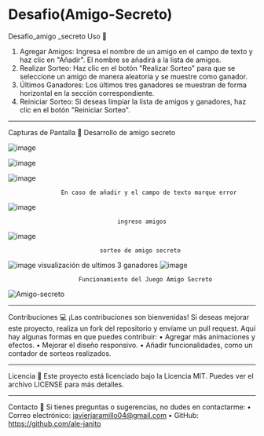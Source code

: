 # Desafio(Amigo-Secreto)
Desafio_amigo _secreto
Uso 📖
1.	Agregar Amigos: Ingresa el nombre de un amigo en el campo de texto y haz clic en "Añadir". El nombre se añadirá a la lista de amigos.
2.	Realizar Sorteo: Haz clic en el botón "Realizar Sorteo" para que se seleccione un amigo de manera aleatoria y se muestre como ganador.
3.	Últimos Ganadores: Los últimos tres ganadores se muestran de forma horizontal en la sección correspondiente.
4.	Reiniciar Sorteo: Si deseas limpiar la lista de amigos y ganadores, haz clic en el botón "Reiniciar Sorteo".
________________________________________
Capturas de Pantalla 📸
Desarrollo de amigo secreto 
 
![image](https://github.com/user-attachments/assets/a0d792e3-6e0e-4728-834a-8ecff00dbf13)

![image](https://github.com/user-attachments/assets/00376b2b-6503-4ca1-9022-51f78caef816)
 
![image](https://github.com/user-attachments/assets/cda4ba1d-5cd4-426a-ad2e-afc9097e9668)

                   En caso de añadir y el campo de texto marque error 
![image](https://github.com/user-attachments/assets/fae3327a-2427-4265-8eaa-56d4cf235437)

                                   ingreso amigos
![image](https://github.com/user-attachments/assets/f35556e8-7d33-4def-bb9d-47df8f2992c3)

                              sorteo de amigo secreto
![image](https://github.com/user-attachments/assets/cda6e2ac-2f28-4524-9b9d-e3af63128a4b)
                         visualización de ultimos 3 ganadores
![image](https://github.com/user-attachments/assets/2551d3a9-6df6-43c7-8dc9-ccfa2453087b)

                        Funcionamiento del Juego Amigo Secreto
 ![Amigo-secreto](https://github.com/user-attachments/assets/db80959c-169b-456a-9a13-d8b91881d342)

________________________________________
Contribuciones 💻
¡Las contribuciones son bienvenidas! Si deseas mejorar este proyecto, realiza un fork del repositorio y envíame un pull request. Aquí hay algunas formas en que puedes contribuir:
•	Agregar más animaciones y efectos.
•	Mejorar el diseño responsivo.
•	Añadir funcionalidades, como un contador de sorteos realizados.
________________________________________
Licencia 📜
Este proyecto está licenciado bajo la Licencia MIT. Puedes ver el archivo LICENSE para más detalles.
________________________________________
Contacto 📧
Si tienes preguntas o sugerencias, no dudes en contactarme:
•	Correo electrónico: javierjaramillo04@gmail.com
•	GitHub: https://github.com/ale-janito
